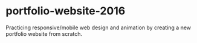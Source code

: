 # portfolio-website-2016

Practicing responsive/mobile web design and animation by creating a new portfolio website from scratch.

